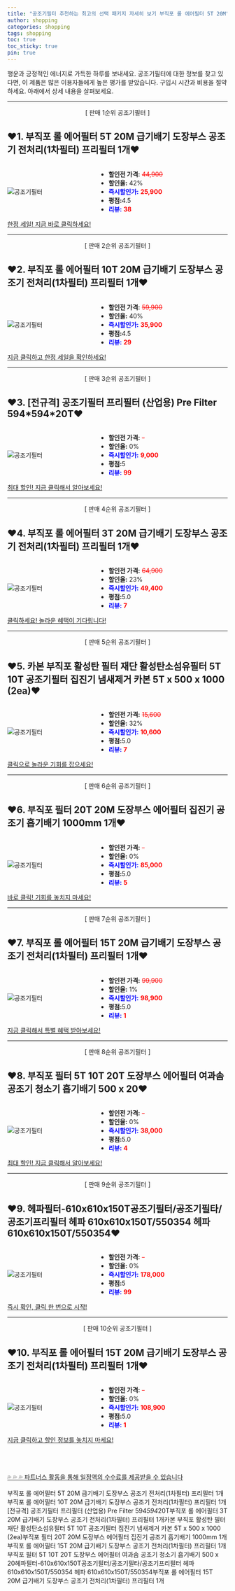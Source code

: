```yaml
---
title: "공조기필터 추천하는 최고의 선택 패키지 자세히 보기 부직포 롤 에어필터 5T 20M"
author: shopping
categories: shopping
tags: shopping
toc: true
toc_sticky: true
pin: true
---
```

행운과 긍정적인 에너지로 가득한 하루를 보내세요. 공조기필터에 대한 정보를 찾고 있다면, 이 제품은 많은 이용자들에게 높은 평가를 받았습니다. 구입시 시간과 비용을 절약하세요. 아래에서 상세 내용을 살펴보세요.

---
<p class="toplist" style="margin: 0 auto; display: block; width: fit-content;">[ 판매 1순위 공조기필터 ]</p>

<h2><strong>❤️1. 부직포 롤 에어필터 5T 20M 급기배기 도장부스 공조기 전처리(1차필터) 프리필터 1개❤️</strong></h2>

<div style="display: flex; align-items: center;">
    <div style="flex: 0.4;">
        <img src="https://thumbnail6.coupangcdn.com/thumbnails/remote/230x230ex/image/vendor_inventory/7380/79b37652deb447f28ee69ba57d97080ed1e00e42a478f575757401a474fc.jpg" alt="공조기필터" style="max-width: 100%;">
    </div>
    <div style="flex: 0.6; margin-left: 10px;">
        <ul>
            <li><strong>할인전 가격:</strong> <del style="color: red;">44,900</del></li>
            <li><strong>할인율:</strong> 42%</li>
            <li><span style='color:blue'><strong>즉시할인가:</strong></span> <span style='color:red'><strong>25,900</strong></span></li>
            <li><strong>평점:</strong>4.5</li>
            <li><span style='color:blue'><strong>리뷰:</strong></span> <span style='color:red'><strong>38</strong></span></li>
        </ul>
    </div>
</div>
<div class="center">
    <a href="https://William4Davisa.github.io?lptag=AF9450613&subid=githubio&pageKey=5966822500&traceid=V0-153&itemId=10707809845&vendorItemId=77988502733" class="myButton">
        한정 세일! 지금 바로 클릭하세요!
    </a>
</div>


---
<p class="toplist" style="margin: 0 auto; display: block; width: fit-content;">[ 판매 2순위 공조기필터 ]</p>

<h2><strong>❤️2. 부직포 롤 에어필터 10T 20M 급기배기 도장부스 공조기 전처리(1차필터) 프리필터 1개❤️</strong></h2>

<div style="display: flex; align-items: center;">
    <div style="flex: 0.4;">
        <img src="https://thumbnail6.coupangcdn.com/thumbnails/remote/230x230ex/image/vendor_inventory/546e/9cc990b6e6ec3b689dc929cc6cb4eeb3dc0477a3e408f7ec40bd453063c6.jpg" alt="공조기필터" style="max-width: 100%;">
    </div>
    <div style="flex: 0.6; margin-left: 10px;">
        <ul>
            <li><strong>할인전 가격:</strong> <del style="color: red;">59,900</del></li>
            <li><strong>할인율:</strong> 40%</li>
            <li><span style='color:blue'><strong>즉시할인가:</strong></span> <span style='color:red'><strong>35,900</strong></span></li>
            <li><strong>평점:</strong>4.5</li>
            <li><span style='color:blue'><strong>리뷰:</strong></span> <span style='color:red'><strong>29</strong></span></li>
        </ul>
    </div>
</div>
<div class="center">
    <a href="https://William4Davisa.github.io?lptag=AF9450613&subid=githubio&pageKey=5966823200&traceid=V0-153&itemId=10707812158&vendorItemId=77988502764" class="myButton">
        지금 클릭하고 한정 세일을 확인하세요!
    </a>
</div>


---
<p class="toplist" style="margin: 0 auto; display: block; width: fit-content;">[ 판매 3순위 공조기필터 ]</p>

<h2><strong>❤️3. [전규격] 공조기필터 프리필터 (산업용) Pre Filter 594*594*20T❤️</strong></h2>

<div style="display: flex; align-items: center;">
    <div style="flex: 0.4;">
        <img src="https://thumbnail7.coupangcdn.com/thumbnails/remote/230x230ex/image/vendor_inventory/0eaf/fb74db8a7a68c64cd2320d1f483a3fe1db7e25c345026c7197ce18366749.jpeg" alt="공조기필터" style="max-width: 100%;">
    </div>
    <div style="flex: 0.6; margin-left: 10px;">
        <ul>
            <li><strong>할인전 가격:</strong> <del style="color: red;">-</del></li>
            <li><strong>할인율:</strong> 0%</li>
            <li><span style='color:blue'><strong>즉시할인가:</strong></span> <span style='color:red'><strong>9,000</strong></span></li>
            <li><strong>평점:</strong>5</li>
            <li><span style='color:blue'><strong>리뷰:</strong></span> <span style='color:red'><strong>99</strong></span></li>
        </ul>
    </div>
</div>
<div class="center">
    <a href="https://William4Davisa.github.io?lptag=AF9450613&subid=githubio&pageKey=4752392769&traceid=V0-153&itemId=6050508600&vendorItemId=85139163701" class="myButton">
        최대 할인! 지금 클릭해서 알아보세요!
    </a>
</div>


---
<p class="toplist" style="margin: 0 auto; display: block; width: fit-content;">[ 판매 4순위 공조기필터 ]</p>

<h2><strong>❤️4. 부직포 롤 에어필터 3T 20M 급기배기 도장부스 공조기 전처리(1차필터) 프리필터 1개❤️</strong></h2>

<div style="display: flex; align-items: center;">
    <div style="flex: 0.4;">
        <img src="https://thumbnail9.coupangcdn.com/thumbnails/remote/230x230ex/image/vendor_inventory/57de/0044f277dc804b9a5b6191444b7eea4621530e1c74672fd348dc8ecafa56.jpg" alt="공조기필터" style="max-width: 100%;">
    </div>
    <div style="flex: 0.6; margin-left: 10px;">
        <ul>
            <li><strong>할인전 가격:</strong> <del style="color: red;">64,900</del></li>
            <li><strong>할인율:</strong> 23%</li>
            <li><span style='color:blue'><strong>즉시할인가:</strong></span> <span style='color:red'><strong>49,400</strong></span></li>
            <li><strong>평점:</strong>5.0</li>
            <li><span style='color:blue'><strong>리뷰:</strong></span> <span style='color:red'><strong>7</strong></span></li>
        </ul>
    </div>
</div>
<div class="center">
    <a href="https://William4Davisa.github.io?lptag=AF9450613&subid=githubio&pageKey=5966822846&traceid=V0-153&itemId=10707811079&vendorItemId=77988502843" class="myButton">
        클릭하세요! 놀라운 혜택이 기다립니다!
    </a>
</div>


---
<p class="toplist" style="margin: 0 auto; display: block; width: fit-content;">[ 판매 5순위 공조기필터 ]</p>

<h2><strong>❤️5. 카본 부직포 활성탄 필터 재단 활성탄소섬유필터 5T 10T 공조기필터 집진기 냄새제거 카본 5T x 500 x 1000 (2ea)❤️</strong></h2>

<div style="display: flex; align-items: center;">
    <div style="flex: 0.4;">
        <img src="https://thumbnail8.coupangcdn.com/thumbnails/remote/230x230ex/image/vendor_inventory/dfe0/09413b30d25d6fb5de452bf6218d1969b9a42b654bf03d64f53f7928a86a.png" alt="공조기필터" style="max-width: 100%;">
    </div>
    <div style="flex: 0.6; margin-left: 10px;">
        <ul>
            <li><strong>할인전 가격:</strong> <del style="color: red;">15,600</del></li>
            <li><strong>할인율:</strong> 32%</li>
            <li><span style='color:blue'><strong>즉시할인가:</strong></span> <span style='color:red'><strong>10,600</strong></span></li>
            <li><strong>평점:</strong>5.0</li>
            <li><span style='color:blue'><strong>리뷰:</strong></span> <span style='color:red'><strong>7</strong></span></li>
        </ul>
    </div>
</div>
<div class="center">
    <a href="https://William4Davisa.github.io?lptag=AF9450613&subid=githubio&pageKey=7821015078&traceid=V0-153&itemId=21244062986&vendorItemId=87697933294" class="myButton">
        클릭으로 놀라운 기회를 잡으세요!
    </a>
</div>


---
<p class="toplist" style="margin: 0 auto; display: block; width: fit-content;">[ 판매 6순위 공조기필터 ]</p>

<h2><strong>❤️6. 부직포 필터 20T 20M 도장부스 에어필터 집진기 공조기 흡기배기 1000mm 1개❤️</strong></h2>

<div style="display: flex; align-items: center;">
    <div style="flex: 0.4;">
        <img src="https://thumbnail10.coupangcdn.com/thumbnails/remote/230x230ex/image/vendor_inventory/3d77/deada54a510062271a574bab7b86ca46571fd60747d843b454e407ee7372.png" alt="공조기필터" style="max-width: 100%;">
    </div>
    <div style="flex: 0.6; margin-left: 10px;">
        <ul>
            <li><strong>할인전 가격:</strong> <del style="color: red;">-</del></li>
            <li><strong>할인율:</strong> 0%</li>
            <li><span style='color:blue'><strong>즉시할인가:</strong></span> <span style='color:red'><strong>85,000</strong></span></li>
            <li><strong>평점:</strong>5.0</li>
            <li><span style='color:blue'><strong>리뷰:</strong></span> <span style='color:red'><strong>5</strong></span></li>
        </ul>
    </div>
</div>
<div class="center">
    <a href="https://William4Davisa.github.io?lptag=AF9450613&subid=githubio&pageKey=7156418219&traceid=V0-153&itemId=18002164464&vendorItemId=85158211755" class="myButton">
        바로 클릭! 기회를 놓치지 마세요!
    </a>
</div>


---
<p class="toplist" style="margin: 0 auto; display: block; width: fit-content;">[ 판매 7순위 공조기필터 ]</p>

<h2><strong>❤️7. 부직포 롤 에어필터 15T 20M 급기배기 도장부스 공조기 전처리(1차필터) 프리필터 1개❤️</strong></h2>

<div style="display: flex; align-items: center;">
    <div style="flex: 0.4;">
        <img src="https://thumbnail8.coupangcdn.com/thumbnails/remote/230x230ex/image/vendor_inventory/dff4/afbbceb6db1ddf78857444fdaacda85107db9929894eadf9616036bb0b2c.jpg" alt="공조기필터" style="max-width: 100%;">
    </div>
    <div style="flex: 0.6; margin-left: 10px;">
        <ul>
            <li><strong>할인전 가격:</strong> <del style="color: red;">99,900</del></li>
            <li><strong>할인율:</strong> 1%</li>
            <li><span style='color:blue'><strong>즉시할인가:</strong></span> <span style='color:red'><strong>98,900</strong></span></li>
            <li><strong>평점:</strong>5.0</li>
            <li><span style='color:blue'><strong>리뷰:</strong></span> <span style='color:red'><strong>1</strong></span></li>
        </ul>
    </div>
</div>
<div class="center">
    <a href="https://William4Davisa.github.io?lptag=AF9450613&subid=githubio&pageKey=6058134106&traceid=V0-153&itemId=11128595606&vendorItemId=78408444469" class="myButton">
        지금 클릭해서 특별 혜택 받아보세요!
    </a>
</div>


---
<p class="toplist" style="margin: 0 auto; display: block; width: fit-content;">[ 판매 8순위 공조기필터 ]</p>

<h2><strong>❤️8. 부직포 필터 5T 10T 20T 도장부스 에어필터 여과솜 공조기 청소기 흡기배기 500 x 20❤️</strong></h2>

<div style="display: flex; align-items: center;">
    <div style="flex: 0.4;">
        <img src="https://thumbnail9.coupangcdn.com/thumbnails/remote/230x230ex/image/vendor_inventory/37dd/b2e3c5fb2945612cc5499a48a34fe9fcd586325d065ae5bd7214b3469c3e.png" alt="공조기필터" style="max-width: 100%;">
    </div>
    <div style="flex: 0.6; margin-left: 10px;">
        <ul>
            <li><strong>할인전 가격:</strong> <del style="color: red;">-</del></li>
            <li><strong>할인율:</strong> 0%</li>
            <li><span style='color:blue'><strong>즉시할인가:</strong></span> <span style='color:red'><strong>38,000</strong></span></li>
            <li><strong>평점:</strong>5.0</li>
            <li><span style='color:blue'><strong>리뷰:</strong></span> <span style='color:red'><strong>4</strong></span></li>
        </ul>
    </div>
</div>
<div class="center">
    <a href="https://William4Davisa.github.io?lptag=AF9450613&subid=githubio&pageKey=6161480558&traceid=V0-153&itemId=11960943471&vendorItemId=79233525417" class="myButton">
        최대 할인! 지금 클릭해서 알아보세요!
    </a>
</div>


---
<p class="toplist" style="margin: 0 auto; display: block; width: fit-content;">[ 판매 9순위 공조기필터 ]</p>

<h2><strong>❤️9. 헤파필터-610x610x150T공조기필터/공조기필타/공조기프리필터 헤파 610x610x150T/550354 헤파 610x610x150T/550354❤️</strong></h2>

<div style="display: flex; align-items: center;">
    <div style="flex: 0.4;">
        <img src="https://thumbnail6.coupangcdn.com/thumbnails/remote/230x230ex/image/vendor_inventory/images/2018/09/19/14/9/435f2e88-7030-42b2-9023-ac122f937e79.jpg" alt="공조기필터" style="max-width: 100%;">
    </div>
    <div style="flex: 0.6; margin-left: 10px;">
        <ul>
            <li><strong>할인전 가격:</strong> <del style="color: red;">-</del></li>
            <li><strong>할인율:</strong> 0%</li>
            <li><span style='color:blue'><strong>즉시할인가:</strong></span> <span style='color:red'><strong>178,000</strong></span></li>
            <li><strong>평점:</strong>5</li>
            <li><span style='color:blue'><strong>리뷰:</strong></span> <span style='color:red'><strong>99</strong></span></li>
        </ul>
    </div>
</div>
<div class="center">
    <a href="https://William4Davisa.github.io?lptag=AF9450613&subid=githubio&pageKey=136111757&traceid=V0-153&itemId=399029514&vendorItemId=3972225741" class="myButton">
        즉시 확인, 클릭 한 번으로 시작!
    </a>
</div>


---
<p class="toplist" style="margin: 0 auto; display: block; width: fit-content;">[ 판매 10순위 공조기필터 ]</p>

<h2><strong>❤️10. 부직포 롤 에어필터 15T 20M 급기배기 도장부스 공조기 전처리(1차필터) 프리필터 1개❤️</strong></h2>

<div style="display: flex; align-items: center;">
    <div style="flex: 0.4;">
        <img src="https://thumbnail8.coupangcdn.com/thumbnails/remote/230x230ex/image/vendor_inventory/dff4/afbbceb6db1ddf78857444fdaacda85107db9929894eadf9616036bb0b2c.jpg" alt="공조기필터" style="max-width: 100%;">
    </div>
    <div style="flex: 0.6; margin-left: 10px;">
        <ul>
            <li><strong>할인전 가격:</strong> <del style="color: red;">-</del></li>
            <li><strong>할인율:</strong> 0%</li>
            <li><span style='color:blue'><strong>즉시할인가:</strong></span> <span style='color:red'><strong>108,900</strong></span></li>
            <li><strong>평점:</strong>5.0</li>
            <li><span style='color:blue'><strong>리뷰:</strong></span> <span style='color:red'><strong>1</strong></span></li>
        </ul>
    </div>
</div>
<div class="center">
    <a href="https://William4Davisa.github.io?lptag=AF9450613&subid=githubio&pageKey=6058377635&traceid=V0-153&itemId=11129842430&vendorItemId=78408444466" class="myButton">
        지금 클릭하고 할인 정보를 놓치지 마세요!
    </a>
</div>

<br><br><br>[💦 💦 💦 파트너스 활동을 통해 일정액의 수수료를 제공받을 수 있습니다](https://link.coupang.com/a/bcpT2c)<br><br>부직포 롤 에어필터 5T 20M 급기배기 도장부스 공조기 전처리(1차필터) 프리필터 1개부직포 롤 에어필터 10T 20M 급기배기 도장부스 공조기 전처리(1차필터) 프리필터 1개[전규격] 공조기필터 프리필터 (산업용) Pre Filter 594*594*20T부직포 롤 에어필터 3T 20M 급기배기 도장부스 공조기 전처리(1차필터) 프리필터 1개카본 부직포 활성탄 필터 재단 활성탄소섬유필터 5T 10T 공조기필터 집진기 냄새제거 카본 5T x 500 x 1000 (2ea)부직포 필터 20T 20M 도장부스 에어필터 집진기 공조기 흡기배기 1000mm 1개부직포 롤 에어필터 15T 20M 급기배기 도장부스 공조기 전처리(1차필터) 프리필터 1개부직포 필터 5T 10T 20T 도장부스 에어필터 여과솜 공조기 청소기 흡기배기 500 x 20헤파필터-610x610x150T공조기필터/공조기필타/공조기프리필터 헤파 610x610x150T/550354 헤파 610x610x150T/550354부직포 롤 에어필터 15T 20M 급기배기 도장부스 공조기 전처리(1차필터) 프리필터 1개